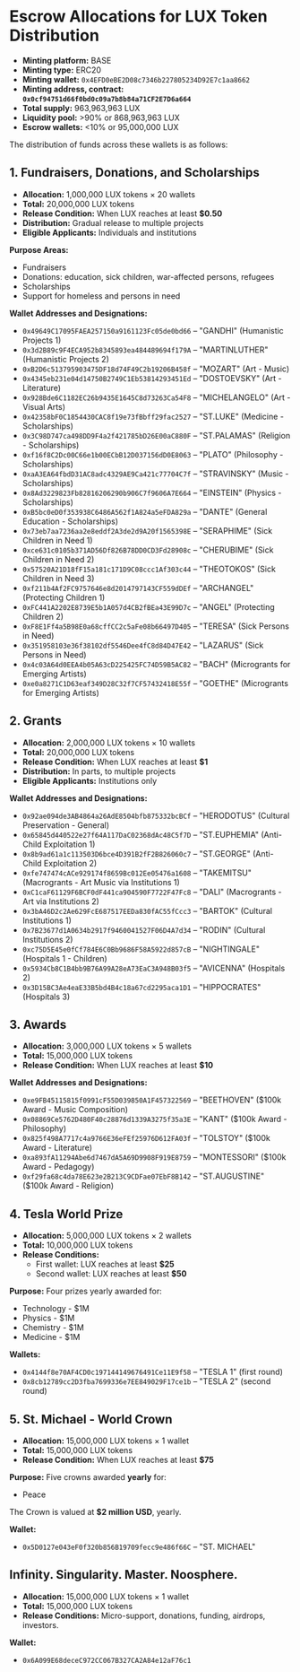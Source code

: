 # Escrow Allocations for LUX Token Distribution

* **Minting platform:** BASE
* **Minting type:** ERC20
* **Minting wallet:** `0x4EFD0eBE2D08c7346b227805234D92E7c1aa8662`
* **Minting address, contract:** **`0x0cf94751d66f0bd0c09a7b8b84a71CF2E7D6a664`**
* **Total supply:** 963,963,963 LUX
* **Liquidity pool:** >90% or 868,963,963 LUX
* **Escrow wallets:** <10% or 95,000,000 LUX

The distribution of funds across these wallets is as follows:

## 1. Fundraisers, Donations, and Scholarships

* **Allocation:** 1,000,000 LUX tokens × 20 wallets
* **Total:** 20,000,000 LUX tokens
* **Release Condition:** When LUX reaches at least **$0.50**
* **Distribution:** Gradual release to multiple projects
* **Eligible Applicants:** Individuals and institutions

**Purpose Areas:**
* Fundraisers
* Donations: education, sick children, war-affected persons, refugees
* Scholarships
* Support for homeless and persons in need

**Wallet Addresses and Designations:**
* `0x49649C17095FAEA257150a9161123Fc05de0bd66` – "GANDHI" (Humanistic Projects 1)
* `0x3d2B89c9F4ECA952b8345893ea484489694f179A` – "MARTINLUTHER" (Humanistic Projects 2)
* `0xB2D6c513795903475DF18d74F49C2b19206B458f` – "MOZART" (Art - Music)
* `0x4345eb231e04d14750B2749C1Eb53814293451Ed` – "DOSTOEVSKY" (Art - Literature)
* `0x928Bde6C1182EC26b9435E1645C8d73263Ca54F8` – "MICHELANGELO" (Art - Visual Arts)
* `0x42358bF0C1854430CAC8f19e73fBbff29fac2527` – "ST.LUKE" (Medicine - Scholarships)
* `0x3C98D747ca498DD9F4a2f421785bD26E00aC880F` – "ST.PALAMAS" (Religion - Scholarships)
* `0xf16f8C2Dc00C66e1b00ECbB12D037156dD0E8063` – "PLATO" (Philosophy - Scholarships)
* `0xaA3EA64fbdD31AC8adc4329AE9Ca421c77704C7f` – "STRAVINSKY" (Music - Scholarships)
* `0x8Ad3229823Fb82816206290b906C7f9606A7E664` – "EINSTEIN" (Physics - Scholarships)
* `0xB5bc0eD0f353938C6486A562f1A824a5eFDA829a` – "DANTE" (General Education - Scholarships)
* `0x73eb7aa7236aa2e8eddf2A3de2d9A20f1565398E` – "SERAPHIME" (Sick Children in Need 1)
* `0xce631c0105b371AD56Df826B78DD0CD3Fd28908c` – "CHERUBIME" (Sick Children in Need 2)
* `0x57520A21D18fF15a181c171D9C08ccc1Af303c44` – "THEOTOKOS" (Sick Children in Need 3)
* `0xf211b4Af2FC9757646e8d2014797143CF559dDEf` – "ARCHANGEL" (Protecting Children 1)
* `0xFC441A2202E8739E5b1A057d4CB2fBEa43E99D7c` – "ANGEL" (Protecting Children 2)
* `0xF8E1Ff4a5B98E0a68cffCC2c5aFe08b66497D405` – "TERESA" (Sick Persons in Need)
* `0x351958103e36f38102df5546Dee4fC8d84D47E42` – "LAZARUS" (Sick Persons in Need)
* `0x4c03A64d0EEA4b05A63cD225425FC74D59B5AC82` – "BACH" (Microgrants for Emerging Artists)
* `0xe0a8271C1D63eaf349D28C32f7CF57432418E55f` – "GOETHE" (Microgrants for Emerging Artists)

## 2. Grants

* **Allocation:** 2,000,000 LUX tokens × 10 wallets
* **Total:** 20,000,000 LUX tokens
* **Release Condition:** When LUX reaches at least **$1**
* **Distribution:** In parts, to multiple projects
* **Eligible Applicants:** Institutions only

**Wallet Addresses and Designations:**
* `0x92ae094de3AB4864a26AdE8504bfb875332bcBCf` – "HERODOTUS" (Cultural Preservation - General)
* `0x65845d440522e27f64A117DaC02368dAc48C5f7D` – "ST.EUPHEMIA" (Anti-Child Exploitation 1)
* `0x8b9ad61a1c113503D6bce4D391B2fF2B826060c7` – "ST.GEORGE" (Anti-Child Exploitation 2)
* `0xfe747474cACe929174f8659Bc012Ee05476a1608` – "TAKEMITSU" (Macrogrants - Art Music via Institutions 1)
* `0xC1caF61129F6BCF0dF441ca904590F7722F47Fc8` – "DALI" (Macrogrants - Art via Institutions 2)
* `0x3bA46D2c2Ae629FcE687517EEDa830fAC55fCcc3` – "BARTOK" (Cultural Institutions 1)
* `0x7B23677d1A0634b2917f9460041527F06D4A7d34` – "RODIN" (Cultural Institutions 2)
* `0xc75D5E45e0fCf784E6C0Bb9686F58A5922d857cB` – "NIGHTINGALE" (Hospitals 1 - Children)
* `0x5934Cb8C1B4bb9B76A99A28eA73EaC3A948B03f5` – "AVICENNA" (Hospitals 2)
* `0x3D15BC3Ae4eaE33B5bd4B4c18a67cd2295aca1D1` – "HIPPOCRATES" (Hospitals 3)

## 3. Awards

* **Allocation:** 3,000,000 LUX tokens × 5 wallets
* **Total:** 15,000,000 LUX tokens
* **Release Condition:** When LUX reaches at least **$10**

**Wallet Addresses and Designations:**
* `0xe9FB45115815f0991cF55D039850A1F457322569` – "BEETHOVEN" ($100k Award - Music Composition)
* `0x08869Ce5762D480F40c28876d1339A3275f35a3E` – "KANT" ($100k Award - Philosophy)
* `0x825f498A7717c4a9766E36eFEf25976D612FA03f` – "TOLSTOY" ($100k Award - Literature)
* `0xa893fA11294Abe6d7467dA5A69D9908F919E8759` – "MONTESSORI" ($100k Award - Pedagogy)
* `0xf29fa68c4da78E623e2B213C9CDFae07EbF8B142` – "ST.AUGUSTINE" ($100k Award - Religion)

## 4. Tesla World Prize

* **Allocation:** 5,000,000 LUX tokens × 2 wallets
* **Total:** 10,000,000 LUX tokens
* **Release Conditions:**
	* First wallet: LUX reaches at least **$25**
	* Second wallet: LUX reaches at least **$50**

**Purpose:**
Four prizes yearly awarded for:

* Technology - $1M
* Physics - $1M
* Chemistry - $1M
* Medicine - $1M

**Wallets:**
* `0x4144f8e70AF4CD0c197144149676491Ce11E9f58` – "TESLA 1" (first round)
* `0x8cb12789cc2D3fba7699336e7EE849029F17ce1b` – "TESLA 2" (second round)

## 5. St. Michael - World Crown

* **Allocation:** 15,000,000 LUX tokens × 1 wallet
* **Total:** 15,000,000 LUX tokens
* **Release Condition:** When LUX reaches at least **$75**

**Purpose:**
Five crowns awarded **yearly** for:

* Peace

The Crown is valued at **$2 million USD**, yearly.

**Wallet:**
* `0x5D0127e043eF0f320b856B19709fecc9e486f66C` – "ST. MICHAEL"

## Infinity.  Singularity. Master. Noosphere.
* **Allocation:** 15,000,000 LUX tokens × 1 wallet
* **Total:** 15,000,000 LUX tokens
* **Release Conditions:** Micro-support, donations, funding, airdrops, investors.

**Wallet:**
* `0x6A099E68deceC972CC067B327CA2A84e12aF76c1`
